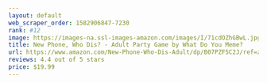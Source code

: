 ```yaml
---
layout: default 
﻿web_scraper_order: 1582906847-7230
rank: #12
image: https://images-na.ssl-images-amazon.com/images/I/71cdOZhGBwL.jpg
title: New Phone, Who Dis? - Adult Party Game by What Do You Meme?
url: https://www.amazon.com/New-Phone-Who-Dis-Adult/dp/B07PZF5C2J/ref=zg_mw_toys-and-games_12?_encoding=UTF8&psc=1&refRID=CQ1QRMJJW1ED0E69BGRT
reviews: 4.4 out of 5 stars
price: $19.99 
---
```

